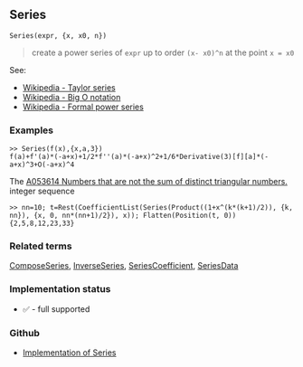 ## Series

```
Series(expr, {x, x0, n})
```

> create a power series of `expr` up to order `(x- x0)^n` at the point `x = x0`

See:
* [Wikipedia - Taylor series](https://en.wikipedia.org/wiki/Taylor_series)
* [Wikipedia - Big O notation](https://en.wikipedia.org/wiki/Big_O_notation)
* [Wikipedia - Formal power series](https://en.wikipedia.org/wiki/Formal_power_series)

### Examples

```
>> Series(f(x),{x,a,3})  
f(a)+f'(a)*(-a+x)+1/2*f''(a)*(-a+x)^2+1/6*Derivative(3)[f][a]*(-a+x)^3+O(-a+x)^4
```
				
The [A053614 Numbers that are not the sum of distinct triangular numbers. ](https://oeis.org/A053614) integer sequence

```
>> nn=10; t=Rest(CoefficientList(Series(Product((1+x^(k*(k+1)/2)), {k, nn}), {x, 0, nn*(nn+1)/2}), x)); Flatten(Position(t, 0))
{2,5,8,12,23,33}
```

### Related terms
[ComposeSeries](ComposeSeries.md), [InverseSeries](InverseSeries.md), [SeriesCoefficient](SeriesCoefficient.md), [SeriesData](SeriesData.md)

### Implementation status

* &#x2705; - full supported

### Github

* [Implementation of Series](https://github.com/axkr/symja_android_library/blob/master/symja_android_library/matheclipse-core/src/main/java/org/matheclipse/core/builtin/SeriesFunctions.java#L1264) 

